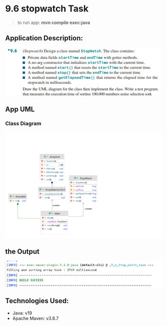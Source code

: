 # 9.6 stopwatch Task
> to run app: **mvn compile exec:java**

## Application Description:
![app description](images/app_description.png)

## App UML
### Class Diagram
![class diagram](images/UML.png)

## the Output
![Output](images/output.png)

## Technologies Used:
* Java: v19
* Apache Maven: v3.8.7
